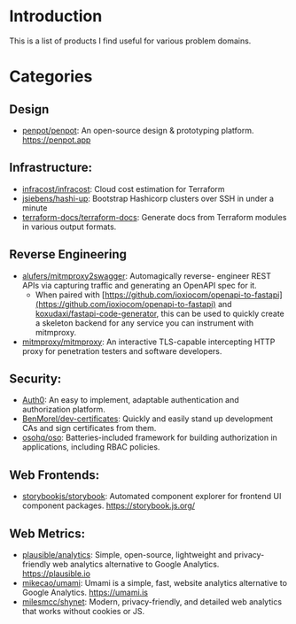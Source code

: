 # Introduction

This is a list of products I find useful for various problem domains.

# Categories

## Design

- [penpot/penpot](https://github.com/penpot/penpot): An open-source design & prototyping platform.
  https://penpot.app

## Infrastructure:

- [infracost/infracost](https://github.com/infracost/infracost): Cloud cost estimation for Terraform
- [jsiebens/hashi-up](https://github.com/jsiebens/hashi-up): Bootstrap Hashicorp clusters over SSH
  in under a minute
- [terraform-docs/terraform-docs](https://github.com/terraform-docs/terraform-docs): Generate docs
  from Terraform modules in various output formats.

## Reverse Engineering
- [alufers/mitmproxy2swagger](https://github.com/alufers/mitmproxy2swagger):  Automagically reverse-
  engineer REST APIs via capturing traffic and generating an OpenAPI spec for it.
    - When paired with [https://github.com/ioxiocom/openapi-to-fastapi](https://github.com/ioxiocom/openapi-to-fastapi)
      and [koxudaxi/fastapi-code-generator](https://github.com/koxudaxi/fastapi-code-generator),
      this can be used to quickly create a skeleton backend for any service you can instrument with
      mitmproxy.
- [mitmproxy/mitmproxy](https://github.com/mitmproxy/mitmproxy): An interactive TLS-capable
  intercepting HTTP proxy for penetration testers and software developers.

## Security:

- [Auth0](https://github.com/auth0): An easy to implement, adaptable authentication and
  authorization platform.
- [BenMorel/dev-certificates](https://github.com/BenMorel/dev-certificates): Quickly and easily
  stand up development CAs and sign certificates from them.
- [osohq/oso](https://github.com/osohq/oso): Batteries-included framework for building authorization
  in applications, including RBAC policies.

## Web Frontends:

- [storybookjs/storybook](https://github.com/storybookjs/storybook): Automated component explorer
  for frontend UI component packages. https://storybook.js.org/

## Web Metrics:

- [plausible/analytics](https://github.com/plausible/analytics): Simple, open-source, lightweight
  and privacy-friendly web analytics alternative to Google Analytics. https://plausible.io
- [mikecao/umami](https://github.com/mikecao/umami): Umami is a simple, fast, website analytics
  alternative to Google Analytics. https://umami.is
- [milesmcc/shynet](https://github.com/milesmcc/shynet): Modern, privacy-friendly, and detailed web
  analytics that works without cookies or JS.
